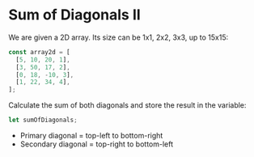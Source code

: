 # Sum of Diagonals II

We are given a 2D array. Its size can be 1x1, 2x2, 3x3, up to 15x15:

```js
const array2d = [
  [5, 10, 20, 1],
  [3, 50, 17, 2],
  [0, 18, -10, 3],
  [1, 22, 34, 4],
];
```

Calculate the sum of both diagonals and store the result in the variable:

```js
let sumOfDiagonals;
```

- Primary diagonal = top-left to bottom-right
- Secondary diagonal = top-right to bottom-left

